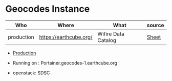 # Geocodes Instance

| Who        | Where | What | source                                                                                                            | 
|------------| ------ | ------ |-------------------------------------------------------------------------------------------------------------------|
| production | https://earthcube.org/ | Wifire Data Catalog | [Sheet](https://docs.google.com/spreadsheets/d/1G7Wylo9dLlq3tmXe8E8lZDFNKFDuoIEeEZd3epS0ggQ/edit#gid=1707289128)  | 

* [Production](https://earthcube.org/)


* Running on : Portainer.geocodes-1.earthcube.org 
* openstack: SDSC

